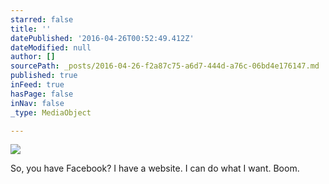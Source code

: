 ```yaml
---
starred: false
title: ''
datePublished: '2016-04-26T00:52:49.412Z'
dateModified: null
author: []
sourcePath: _posts/2016-04-26-f2a87c75-a6d7-444d-a76c-06bd4e176147.md
published: true
inFeed: true
hasPage: false
inNav: false
_type: MediaObject

---
```

![](https://the-grid-user-content.s3-us-west-2.amazonaws.com/1a64119d-baeb-4305-907e-164f5aeba02a.jpg)

So, you have Facebook? I have a website. I can do what I want. Boom.